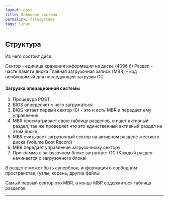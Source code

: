 ```yaml
---
layout: post 
title: Файловые системы
permalink: filesystems
tags: linux
--- 
```


## Структура

Из чего состоит диск:

Сектор - единица хранения информации на диске (4096 б)
Раздел - часть памяти диска
Главная загрузочная запись (MBR) - код необходимый для последующей загрузки ОС

#### Загрузка операционной системы

1. Процедура POST
1. BIOS определяет с чего загружаться
1. BIOS читает первый сектор (0) - это и есть MBR и передает ему управление
1. MBR просматривает свою таблицу разделов, и ищет активный раздел, так же проверяет что это единственный активный раздел на этом диске
1. MBR считывает загрузочный сектор на активном разделе жесткого диска (Volume Boot Record)
1. MBR передает управление загрузочному сектору  
1. Программа в загрузочном блоке загружает ОС (Каждый раздел начинается с загрузочного блока)

В разделе может быть суперблок, информация о свободном пространстве,i узлы, корень, другие файлы


Самый первый сектор это MBR, в конце MBR содержиться таблица разделов

----


